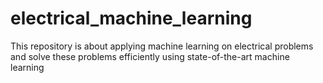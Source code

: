# electrical_machine_learning
This repository is about applying machine learning on electrical problems and solve these problems efficiently using state-of-the-art machine learning
